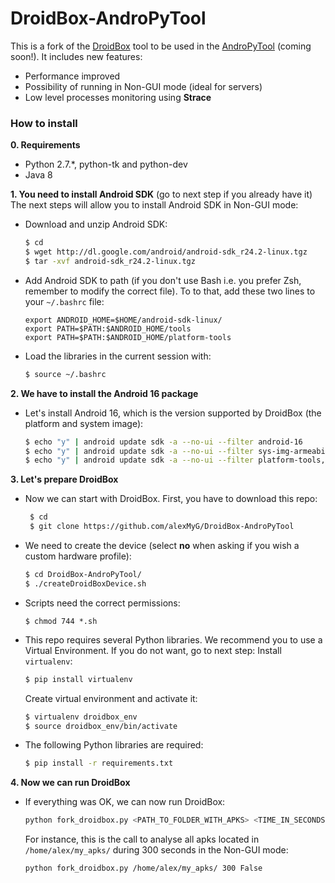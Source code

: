 # DroidBox-AndroPyTool

This is a fork of the [DroidBox](https://github.com/pjlantz/droidbox) tool to be used in the [AndroPyTool](https://github.com/AIDA-UAM/AndroPyTool) (coming soon!). It includes new features:
  - Performance improved
  - Possibility of running in Non-GUI mode (ideal for servers)
  - Low level processes monitoring using **Strace**

### How to install

**0. Requirements**
- Python 2.7.*, python-tk and python-dev
- Java 8

**1. You need to install Android SDK** (go to next step if you already have it)
The next steps will allow you to install Android SDK in Non-GUI mode:
- Download and unzip Android SDK:
    ```sh
    $ cd
    $ wget http://dl.google.com/android/android-sdk_r24.2-linux.tgz
    $ tar -xvf android-sdk_r24.2-linux.tgz
    ```

- Add Android SDK to path (if you don't use Bash i.e. you prefer Zsh, remember to modify the correct file). To to that, add these two lines to your `~/.bashrc` file:
    ```
    export ANDROID_HOME=$HOME/android-sdk-linux/
    export PATH=$PATH:$ANDROID_HOME/tools
    export PATH=$PATH:$ANDROID_HOME/platform-tools
    ```
- Load the libraries in the current session with:

    ```sh
    $ source ~/.bashrc
    ```
**2. We have to install the Android 16 package**
- Let's install Android 16, which is the version supported by DroidBox (the platform and system image):

    ```sh
    $ echo "y" | android update sdk -a --no-ui --filter android-16
    $ echo "y" | android update sdk -a --no-ui --filter sys-img-armeabi-v7a-android-16
    $ echo "y" | android update sdk -a --no-ui --filter platform-tools,tools
    ```
**3. Let's prepare DroidBox**
- Now we can start with DroidBox. First, you have to download this repo:
   ```sh
    $ cd
    $ git clone https://github.com/alexMyG/DroidBox-AndroPyTool
    ``` 
- We need to create the device (select **no** when asking if you wish a custom hardware profile):
    ```sh
    $ cd DroidBox-AndroPyTool/
    $ ./createDroidBoxDevice.sh
    ```
- Scripts need the correct permissions:
    ```
    $ chmod 744 *.sh
    ```
- This repo requires several Python libraries. We recommend you to use a Virtual Environment. If you do not want, go to next step:
    Install `virtualenv`:
    ```sh
    $ pip install virtualenv
    ```
    Create virtual environment and activate it:
    ```sh
    $ virtualenv droidbox_env
    $ source droidbox_env/bin/activate
    ```
- The following Python libraries are required:
    ```sh
    $ pip install -r requirements.txt
    ```
**4. Now we can run DroidBox**
- If everything was OK, we can now run DroidBox:
    ```sh
    python fork_droidbox.py <PATH_TO_FOLDER_WITH_APKS> <TIME_IN_SECONDS> <GUI_MODE:_False_or_True>
    ```
    For instance, this is the call to analyse all apks located in `/home/alex/my_apks/` during 300 seconds in the Non-GUI mode:
    ```sh
    python fork_droidbox.py /home/alex/my_apks/ 300 False
    ```
    

